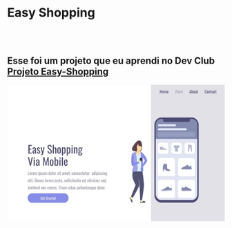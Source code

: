 <h1>Easy Shopping</h1>
<br>
<br>
<h2>Esse foi um projeto que eu aprendi no Dev Club<a href="https://https://niciomararamalho.github.io/easy-shopping/"> Projeto Easy-Shopping</a></h2>

<img src="https://github.com/NiciomaraRamalho/easy-shopping/blob/main/assets/desktop.jpg?raw=true" />
